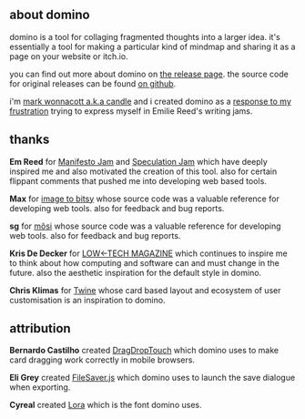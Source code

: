 ## about domino
domino is a tool for collaging fragmented thoughts into a larger idea. 
it's essentially a tool for making a particular kind of mindmap and sharing it
as a page on your website or itch.io.

you can find out more about domino on [the release page][domino]. the source
code for original releases can be found [on github][source].

i'm [mark wonnacott a.k.a candle][me] and i created domino as a 
[response to my frustration][0] trying to express myself in Emilie Reed's
writing jams.

## thanks
**Em Reed** for [Manifesto Jam][3] and [Speculation Jam][4] which have
deeply inspired me and also motivated the creation of this tool. also for 
certain flippant comments that pushed me into developing web based tools.

**Max** for [image to bitsy][5] whose source code was a valuable reference for
developing web tools. also for feedback and bug reports.
 
**sg** for [môsi][9] whose source code was a valuable reference for developing
web tools. also for feedback and bug reports.

**Kris De Decker** for [LOW←TECH MAGAZINE][6] which continues to inspire me to
think about how computing and software can and must change in the future. also
the aesthetic inspiration for the default style in domino.

**Chris Klimas** for [Twine][7] whose card based layout and ecosystem of user
customisation is an inspiration to domino.

## attribution
**Bernardo Castilho** created [DragDropTouch][1] which domino uses to make card 
dragging work correctly in mobile browsers. 

**Eli Grey** created [FileSaver.js][2] which domino uses to launch the save
dialogue when exporting.

**Cyreal** created [Lora][8] which is the font domino uses.

[me]: https://twitter.com/ragzouken
[domino]: https://kool.tools/domino/
[source]: https://github.com/Ragzouken/domino
[0]: https://kool.tools/2020/02/26/speculations.html
[1]: https://github.com/Bernardo-Castilho/dragdroptouch
[2]: https://github.com/eligrey/FileSaver.js/
[3]: https://itch.io/jam/manifesto-jam
[4]: https://itch.io/jam/speculation-jam
[5]: https://github.com/synth-ruiner/image-to-bitsy
[6]: https://solar.lowtechmagazine.com/
[7]: https://twinery.org/
[8]: https://fonts.google.com/specimen/Lora
[9]: https://zenzoa.itch.io/mosi
